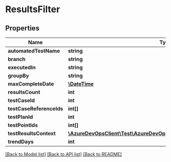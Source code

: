 # ResultsFilter

## Properties
Name | Type | Description | Notes
------------ | ------------- | ------------- | -------------
**automatedTestName** | **string** |  | [optional] 
**branch** | **string** |  | [optional] 
**executedIn** | **string** |  | [optional] 
**groupBy** | **string** |  | [optional] 
**maxCompleteDate** | [**\DateTime**](\DateTime.md) |  | [optional] 
**resultsCount** | **int** |  | [optional] 
**testCaseId** | **int** |  | [optional] 
**testCaseReferenceIds** | **int[]** |  | [optional] 
**testPlanId** | **int** |  | [optional] 
**testPointIds** | **int[]** |  | [optional] 
**testResultsContext** | [**\AzureDevOpsClient\Test\AzureDevOpsClient\Test\Model\TestResultsContext**](TestResultsContext.md) |  | [optional] 
**trendDays** | **int** |  | [optional] 

[[Back to Model list]](../README.md#documentation-for-models) [[Back to API list]](../README.md#documentation-for-api-endpoints) [[Back to README]](../README.md)


